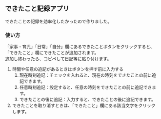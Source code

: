 ## できたこと記録アプリ

できたことの記録を効率化したかったので作りました。

### 使い方


「家事・育児」「日常」「自分」欄にあるできたことボタンをクリックすると、  
「できたこと」欄にできたことが追加されます。  
追加し終わったら、コピペして日記等に貼り付けます。  

1. 時間や任意の追記があるときはボタンを押す前に入力する
    1. 現在時刻追記：チェックを入れると、現在の時刻をできたことの前に追記できます。
    2. 任意時刻追記：設定すると、任意の時刻をできたことの前に追記できます。
    3. できたことの後に追記：入力すると、できたことの後に追記できます。
2. できたことを取り消すときは、「できたこと」欄にある該当文字をクリックします。


